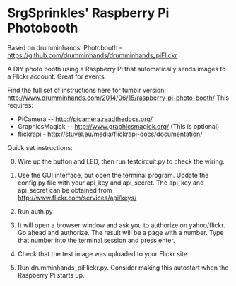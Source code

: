 SrgSprinkles' Raspberry Pi Photobooth
=======================

Based on drumminhands' Photobooth - https://github.com/drumminhands/drumminhands_piFlickr

A DIY photo booth using a Raspberry Pi that automatically sends images to a Flickr account. Great for events.

Find the full set of instructions here for tumblr version: http://www.drumminhands.com/2014/06/15/raspberry-pi-photo-booth/
This requires:
  - PiCamera -- http://picamera.readthedocs.org/
  - GraphicsMagick -- http://www.graphicsmagick.org/ (This is optional)
  - flickrapi - http://stuvel.eu/media/flickrapi-docs/documentation/
  
Quick set instructions:

0) Wire up the button and LED, then run testcircuit.py to check the wiring.

1) Use the GUI interface, but open the terminal program. Update the config.py file with your api_key and api_secret. The api_key and api_secret can be obtained from http://www.flickr.com/services/api/keys/

2) Run auth.py

3) It will open a browser window and ask you to authorize on yahoo/flickr. Go ahead and authorize. The result will be a page with a number. Type that number into the terminal session and press enter.

4) Check that the test image was uploaded to your Flickr site

5) Run drumminhands_piFlickr.py. Consider making this autostart when the Raspberry Pi starts up.
